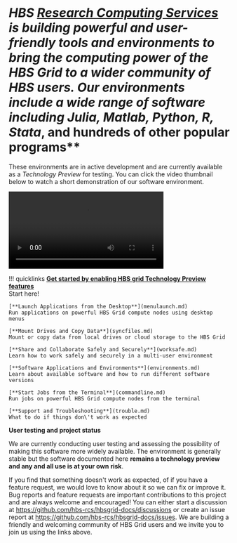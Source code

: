 # **HBS [Research Computing Services](https://www.hbs.edu/research-computing-services) is building powerful and user-friendly tools and environments to bring the computing power of the HBS Grid to a wider community of HBS users. Our environments include a wide range of software including *Julia*, *Matlab*, *Python*, *R*,* Stata*, and hundreds of other popular programs**

These environments are in active development and are currently
available as a *Technology Preview* for testing. You can click the
video thumbnail below to watch a short demonstration of our software
environment.

<video width="70%" controls>
  <source src="media/intro.webm" type="video/webm">
Your browser does not support the video tag.
</video>

!!! quicklinks
    [**Get started by enabling HBS grid Technology Preview features**](quickstart.md)  
    Start here!
     
    [**Launch Applications from the Desktop**](menulaunch.md)  
    Run applications on powerful HBS Grid compute nodes using desktop menus
     
    [**Mount Drives and Copy Data**](syncfiles.md)  
    Mount or copy data from local drives or cloud storage to the HBS Grid
     
    [**Share and Collaborate Safely and Securely**](worksafe.md)  
    Learn how to work safely and securely in a multi-user environment
     
    [**Software Applications and Environments**](environments.md)  
    Learn about available software and how to run different software versions
     
    [**Start Jobs from the Terminal**](commandline.md)  
    Run jobs on powerful HBS Grid compute nodes from the terminal
     
    [**Support and Troubleshooting**](trouble.md)  
    What to do if things don\'t work as expected


**User testing and project status**

We are currently conducting user testing and assessing the possibility
of making this software more widely available. The environment is
generally stable but the software documented here 
**remains a technology preview and any and all use is at your own risk**.

If you find that something doesn\'t work as expected, of if you have a
feature request, we would love to know about it so we can fix or improve
it. Bug reports and feature requests are important contributions to this
project and are always welcome and encouraged! You can either start a
discussion at <https://github.com/hbs-rcs/hbsgrid-docs/discussions> or create an issue
report at <https://github.com/hbs-rcs/hbsgrid-docs/issues>. We are building a
friendly and welcoming community of HBS Grid users and we invite you to
join us using the links above.
